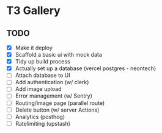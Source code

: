 # T3 Gallery

## TODO

- [x] Make it deploy
- [x] Scaffold a basic ui with mock data
- [x] Tidy up build process
- [x] Actually set up a database (vercel postgres - neontech)
- [ ] Attach database to UI
- [ ] Add authentication (w/ clerk)
- [ ] Add image upload
- [ ] Error management (w/ Sentry)
- [ ] Routing/image page (parallel route)
- [ ] Delete button (w/ server Actions)
- [ ] Analytics (posthog)
- [ ] Ratelimiting (upstash)